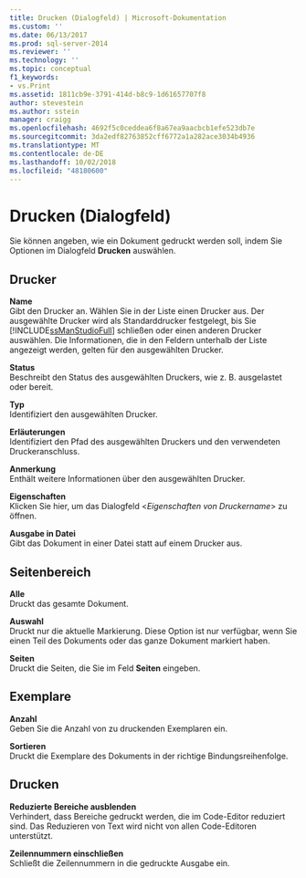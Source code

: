 ```yaml
---
title: Drucken (Dialogfeld) | Microsoft-Dokumentation
ms.custom: ''
ms.date: 06/13/2017
ms.prod: sql-server-2014
ms.reviewer: ''
ms.technology: ''
ms.topic: conceptual
f1_keywords:
- vs.Print
ms.assetid: 1811cb9e-3791-414d-b8c9-1d61657707f8
author: stevestein
ms.author: sstein
manager: craigg
ms.openlocfilehash: 4692f5c0ceddea6f8a67ea9aacbcb1efe523db7e
ms.sourcegitcommit: 3da2edf82763852cff6772a1a282ace3034b4936
ms.translationtype: MT
ms.contentlocale: de-DE
ms.lasthandoff: 10/02/2018
ms.locfileid: "48180600"
---
```

# <a name="print-dialog-box"></a>Drucken (Dialogfeld)
  Sie können angeben, wie ein Dokument gedruckt werden soll, indem Sie Optionen im Dialogfeld **Drucken** auswählen.  
  
## <a name="printer"></a>Drucker  
 **Name**  
 Gibt den Drucker an. Wählen Sie in der Liste einen Drucker aus. Der ausgewählte Drucker wird als Standarddrucker festgelegt, bis Sie [!INCLUDE[ssManStudioFull](../../includes/ssmanstudiofull-md.md)] schließen oder einen anderen Drucker auswählen. Die Informationen, die in den Feldern unterhalb der Liste angezeigt werden, gelten für den ausgewählten Drucker.  
  
 **Status**  
 Beschreibt den Status des ausgewählten Druckers, wie z. B. ausgelastet oder bereit.  
  
 **Typ**  
 Identifiziert den ausgewählten Drucker.  
  
 **Erläuterungen**  
 Identifiziert den Pfad des ausgewählten Druckers und den verwendeten Druckeranschluss.  
  
 **Anmerkung**  
 Enthält weitere Informationen über den ausgewählten Drucker.  
  
 **Eigenschaften**  
 Klicken Sie hier, um das Dialogfeld \<*Eigenschaften von Druckername*> zu öffnen.  
  
 **Ausgabe in Datei**  
 Gibt das Dokument in einer Datei statt auf einem Drucker aus.  
  
## <a name="page-range"></a>Seitenbereich  
 **Alle**  
 Druckt das gesamte Dokument.  
  
 **Auswahl**  
 Druckt nur die aktuelle Markierung. Diese Option ist nur verfügbar, wenn Sie einen Teil des Dokuments oder das ganze Dokument markiert haben.  
  
 **Seiten**  
 Druckt die Seiten, die Sie im Feld **Seiten** eingeben.  
  
## <a name="copies"></a>Exemplare  
 **Anzahl**  
 Geben Sie die Anzahl von zu druckenden Exemplaren ein.  
  
 **Sortieren**  
 Druckt die Exemplare des Dokuments in der richtige Bindungsreihenfolge.  
  
## <a name="print-what"></a>Drucken  
 **Reduzierte Bereiche ausblenden**  
 Verhindert, dass Bereiche gedruckt werden, die im Code-Editor reduziert sind. Das Reduzieren von Text wird nicht von allen Code-Editoren unterstützt.  
  
 **Zeilennummern einschließen**  
 Schließt die Zeilennummern in die gedruckte Ausgabe ein.  
  
  
